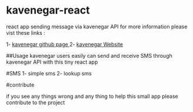# kavenegar-react
react app sending message via kavenegar API
for more information please vist these links :

1- <a href="github.com/kavenegar"> kavenegar github page </a>
2- <a href='kavenegar.com'>kavenegar Website </a>

##Usage 
kavenegar users easily can send  and receive SMS through kavenegar API with this tiny react app 


#SMS 
1- simple sms
2- lookup sms



#contribute 

if you see any things wrong and any thing to help this small app please contribute to the project

